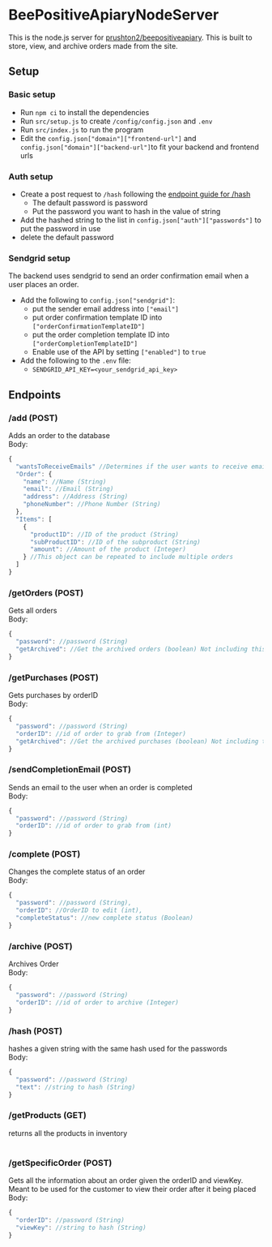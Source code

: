 # BeePositiveApiaryNodeServer

This is the node.js server for [prushton2/beepositiveapiary](https://github.com/prushton2/beepositiveapiary). This is built to store, view, and archive orders made from the site.<br>

## Setup

### Basic setup

* Run ```npm ci``` to install the dependencies
* Run ```src/setup.js``` to create ```/config/config.json``` and ```.env```
* Run ```src/index.js``` to run the program
* Edit the ```config.json["domain"]["frontend-url"]``` and ```config.json["domain"]["backend-url"]```to fit your backend and frontend urls

### Auth setup

* Create a post request to ```/hash``` following the [endpoint guide for /hash](#hash-post)
  * The default password is password
  * Put the password you want to hash in the value of string
* Add the hashed string to the list in ```config.json["auth"]["passwords"]``` to put the password in use
* delete the default password

### Sendgrid setup

The backend uses sendgrid to send an order confirmation email when a user places an order.

* Add the following to ```config.json["sendgrid"]```:
  * put the sender email address into ```["email"]```
  * put order confirmation template ID into ```["orderConfirmationTemplateID"]```
  * put the order completion template ID into ```["orderCompletionTemplateID"]```
  * Enable use of the API by setting ```["enabled"]``` to ```true```
* Add the following to the ```.env``` file:
  * ```SENDGRID_API_KEY=<your_sendgrid_api_key>```

## Endpoints

### /add (POST)
Adds an order to the database<br>
Body:
```javascript
{
  "wantsToReceiveEmails" //Determines if the user wants to receive emails (Order confirmation and order completion) (boolean)
  "Order": {
    "name": //Name (String)
    "email": //Email (String)
    "address": //Address (String)
    "phoneNumber": //Phone Number (String)
  },
  "Items": [
    {
      "productID": //ID of the product (String)
      "subProductID": //ID of the subproduct (String)
      "amount": //Amount of the product (Integer)
    } //This object can be repeated to include multiple orders
  ]
}

```
### /getOrders (POST)
Gets all orders<br>
Body:
```javascript
{
  "password": //password (String)
  "getArchived": //Get the archived orders (boolean) Not including this assumes it is false
}

```
### /getPurchases (POST)
Gets purchases by orderID<br>
Body:
```javascript
{
  "password": //password (String)
  "orderID": //id of order to grab from (Integer)
  "getArchived": //Get the archived purchases (boolean) Not including this assumes it is false
}

```

### /sendCompletionEmail (POST)
Sends an email to the user when an order is completed<br>
Body:
```javascript
{
  "password": //password (String)
  "orderID": //id of order to grab from (int)
}

```

### /complete (POST)
Changes the complete status of an order<br>
Body:
```javascript
{
  "password": //password (String),
  "orderID": //OrderID to edit (int),
  "completeStatus": //new complete status (Boolean)
}

```

### /archive (POST)
Archives Order<br>
Body:
```javascript
{
  "password": //password (String)
  "orderID": //id of order to archive (Integer)
}

```

### /hash (POST)
hashes a given string with the same hash used for the passwords<br>
Body:
```javascript
{
  "password": //password (String)
  "text": //string to hash (String)
}

```

### /getProducts (GET)
returns all the products in inventory<br><br>

### /getSpecificOrder (POST)
Gets all the information about an order given the orderID and viewKey. Meant to be used for the customer to view their order after it being placed<br>
Body:
```javascript
{
  "orderID": //password (String)
  "viewKey": //string to hash (String)
}

```